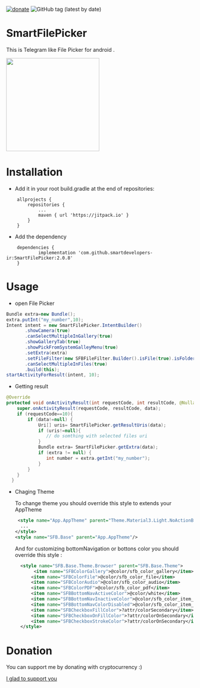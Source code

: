 
[![donate](https://img.shields.io/badge/Donate-Crypto-yellow.svg)](https://smartdevelopers-ir.github.io/donate)
![GitHub tag (latest by date)](https://img.shields.io/github/v/tag/smartdevelopers-ir/SmartFilePicker)
# SmartFilePicker
This is Telegram like File Picker for android .

<img src="files/file%20picker.gif" width="250">

# Installation

* Add it in your root build.gradle at the end of repositories:

``` gradel
	allprojects {
		repositories {
			...
			maven { url 'https://jitpack.io' }
		}
	}
```
* Add the dependency

``` gradel
	dependencies {
	        implementation 'com.github.smartdevelopers-ir:SmartFilePicker:2.0.8'
	}
```

# Usage 
* open File Picker
``` java
Bundle extra=new Bundle();
extra.putInt("my_number",10);
Intent intent = new SmartFilePicker.IntentBuilder()
       .showCamera(true)
       .canSelectMultipleInGallery(true)
       .showGalleryTab(true)
       .showPickFromSystemGalleyMenu(true)
       .setExtra(extra)
       .setFileFilter(new SFBFileFilter.Builder().isFile(true).isFolder(true).build())
       .canSelectMultipleInFiles(true)
       .build(this);
startActivityForResult(intent, 10);
```
* Getting result 
``` java
@Override
protected void onActivityResult(int requestCode, int resultCode, @Nullable Intent data) {
    super.onActivityResult(requestCode, resultCode, data);
    if (requestCode==10){
        if (data!=null) {
            Uri[] uris= SmartFilePicker.getResultUris(data);
            if (uris!=null){
               // do somthing with selected files uri
            }
            Bundle extra= SmartFilePicker.getExtra(data);
            if (extra != null) {
               int number = extra.getInt("my_number");
            }
        }
    }
  }
```
* Chaging Theme
  
  To change theme you should override this style to extends your AppTheme
  
  ``` xml
   <style name="App.AppTheme" parent="Theme.Material3.Light.NoActionBar">
  	...
  </style>
  <style name="SFB.Base" parent="App.AppTheme"/>
  ```
  
  And for customizing bottomNavigation or bottons color you should override this style :
  
  ``` xml
	<style name="SFB.Base.Theme.Browser" parent="SFB.Base.Theme">
         <item name="SFBColorGallery">@color/sfb_color_gallery</item>
        <item name="SFBColorFile">@color/sfb_color_file</item>
        <item name="SFBColorAudio">@color/sfb_color_audio</item>
        <item name="SFBColorPDF">@color/sfb_color_pdf</item>
        <item name="SFBBottomNavActiveColor">@color/white</item>
        <item name="SFBBottomNavInactiveColor">@color/sfb_color_item_inactive</item>
        <item name="SFBBottomNavColorDisabled">@color/sfb_color_item_disabled</item>
        <item name="SFBCheckboxFillColor">?attr/colorSecondary</item>
        <item name="SFBCheckboxOnFillColor">?attr/colorOnSecondary</item>
        <item name="SFBCheckboxStrokeColor">?attr/colorOnSecondary</item>
    </style>
  ```
# Donation
You can support me by donating with cryptocurrency :)

[I glad to support you](https://smartdevelopers-ir.github.io/donate)
